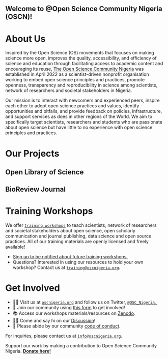 ## Welcome to @Open Science Community Nigeria (OSCN)!

# About Us 

Inspired by the Open Science (OS) movements that focuses on making science more open, improves the quality, accessibility, and efficiency of science and education through facilitating access to academic content and encouraging its reuse, [The Open Science Community Nigeria](https://www.oscnigeria.org/) was established in April 2022 as a scientist-driven nonprofit organisation working to embed open science principles and practices, promote openness, transparency and reproducibility in science among scientists, network of researchers and societal stakeholders in Nigeria. 

Our mission is to interact with newcomers and experienced peers, inspire each other to adopt open science practices and values, identify opportunities and pitfalls, and provide feedback on policies, infrastructure, and support services as does in other regions of the World. We aim to specifically target scientists, researchers and students who are passionate about open science but have little to no experience with open science principles and practices.


# Our Projects

## Open Library of Science 
## BioReview Journal 

# Training Workshops

We offer [`training workshops`](http://oscnigeria.org/training) to teach scientists, network of researchers and societal stakeholders about open science, open scholarly communication and journal publishing, data science and open source practices. All of our training materials are openly licensed and freely available!


* [Sign up to be notified about future training workshops.](https://share.hsforms.com/) 
* Questions? Interested in using our resources to hold your own workshop? Contact us at [`training@oscnigeria.org`](mailto:training@oscnigeria.org).

# Get Involved

- 👩‍💻 Visit us at [`oscnigeria.org`](http://oscnigeria.org) and follow us on Twitter, [`@OSC_Nigeria.`](https://twitter.com/OSC_Nigeria)
- 🍿 Join our community using [this form](https://form.jotform.com/) to get involved!
- 📚 Access our workshops materials/resources on [Zenodo](https://zenodo.org/communities/oscnigeria/?page=1&size=20).
- 🙋‍♀️ Come and say hi on our [Discussion](https://github.com/orgs/Open-Science-Community-Nigeria/discussions)!
- 🤗 Please abide by our community [code of conduct](https://github.com/).

For inquiries, please contact us at [`info@oscnigeria.org`](mailto:info@oscnigeria.org).

Support our work by making a contribution to Open Science Community Nigeria. [**Donate here!**](https://flutterwave.com/donate/qmstduhwmaiu)
